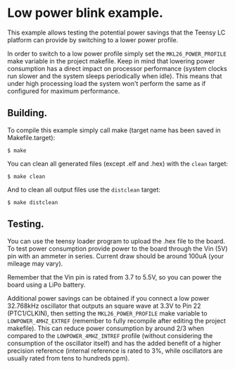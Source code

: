 # Low power blink example.

This example allows testing the potential power savings that the Teensy LC platform can provide by
switching to a lower power profile.

In order to switch to a low power profile simply set the `MKL26_POWER_PROFILE` make variable in
the project makefile. Keep in mind that lowering power consumption has a direct impact on processor
performance (system clocks run slower and the system sleeps periodically when idle). This means that
under high processing load the system won't perform the same as if configured for maximum
performance.

## Building.

To compile this example simply call make (target name has been saved in Makefile.target):

```
$ make
```

You can clean all generated files (except .elf and .hex) with the `clean` target:

```
$ make clean
```

And to clean all output files use the `distclean` target:

```
$ make distclean
```

## Testing.

You can use the teensy loader program to upload the .hex file to the board. To test power
consumption provide power to the board through the Vin (5V) pin with an ammeter in series. Current
draw should be around 100uA (your mileage may vary).

Remember that the Vin pin is rated from 3.7 to 5.5V, so you can power the board using a LiPo
battery.

Additional power savings can be obtained if you connect a low power 32.768kHz oscillator that
outputs an square wave at 3.3V to Pin 22 (PTC1/CLKIN), then setting the `MKL26_POWER_PROFILE` make
variable to `LOWPOWER_4MHZ_EXTREF` (remember to fully recompile after editing the project makefile).
This can reduce power consumption by around 2/3 when compared to the `LOWPOWER_4MHZ_INTREF` profile
(without considering the consumption of the oscillator itself) and has the added benefit of a higher
precision reference (internal reference is rated to 3%, while oscillators are usually rated from
tens to hundreds ppm).
